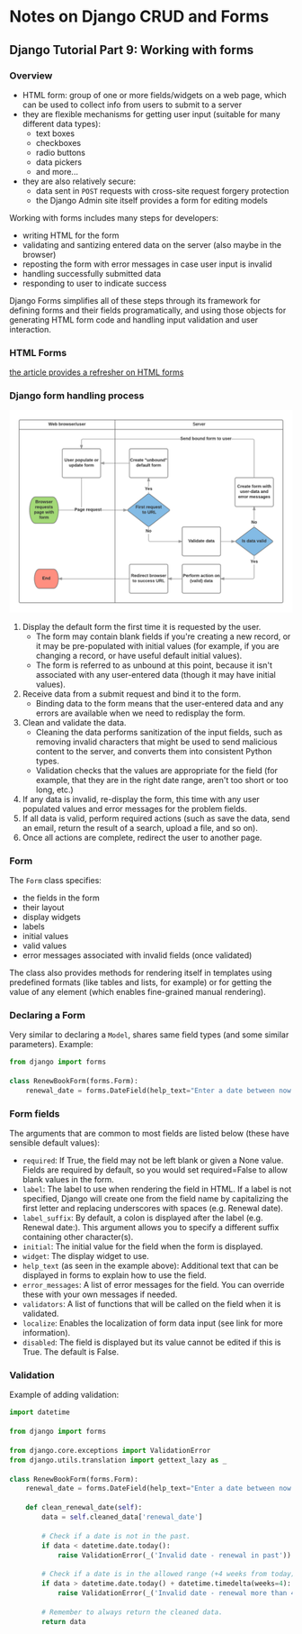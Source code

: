# Notes on Django CRUD and Forms

## Django Tutorial Part 9: Working with forms

### Overview

- HTML form: group of one or more fields/widgets on a web page, which can be used to collect info from users to submit to a server
- they are flexible mechanisms for getting user input (suitable for many different data types):
  - text boxes
  - checkboxes
  - radio buttons
  - data pickers
  - and more...
- they are also relatively secure:
  - data sent in `POST` requests with cross-site request forgery protection
  - the Django Admin site itself provides a form for editing models

Working with forms includes many steps for developers:

- writing HTML for the form
- validating and santizing entered data on the server (also maybe in the browser)
- reposting the form with error messages in case user input is invalid
- handling successfully submitted data
- responding to user to indicate success

Django Forms simplifies all of these steps through its framework for defining forms and their fields programatically, and using those objects for generating HTML form code and handling input validation and user interaction.

### HTML Forms

[the article provides a refresher on HTML forms](https://developer.mozilla.org/en-US/docs/Learn/Server-side/Django/Forms)

### Django form handling process

![Flowchart for Django form request handling](./401-class-28-img.png)

1. Display the default form the first time it is requested by the user.
   - The form may contain blank fields if you're creating a new record, or it may be pre-populated with initial values (for example, if you are changing a record, or have useful default initial values).
   - The form is referred to as unbound at this point, because it isn't associated with any user-entered data (though it may have initial values).
2. Receive data from a submit request and bind it to the form.
   - Binding data to the form means that the user-entered data and any errors are available when we need to redisplay the form.
3. Clean and validate the data.
   - Cleaning the data performs sanitization of the input fields, such as removing invalid characters that might be used to send malicious content to the server, and converts them into consistent Python types.
   - Validation checks that the values are appropriate for the field (for example, that they are in the right date range, aren't too short or too long, etc.)
4. If any data is invalid, re-display the form, this time with any user populated values and error messages for the problem fields.
5. If all data is valid, perform required actions (such as save the data, send an email, return the result of a search, upload a file, and so on).
6. Once all actions are complete, redirect the user to another page.

### Form

The `Form` class specifies:

- the fields in the form
- their layout
- display widgets
- labels
- initial values
- valid values
- error messages associated with invalid fields (once validated)

The class also provides methods for rendering itself in templates using predefined formats (like tables and lists, for example) or for getting the value of any element (which enables fine-grained manual rendering).

### Declaring a Form

Very similar to declaring a `Model`, shares same field types (and some similar parameters). Example:

```Python
from django import forms

class RenewBookForm(forms.Form):
    renewal_date = forms.DateField(help_text="Enter a date between now and 4 weeks (default 3).")
```

### Form fields

The arguments that are common to most fields are listed below (these have sensible default values):

- `required`: If True, the field may not be left blank or given a None value. Fields are required by default, so you would set required=False to allow blank values in the form.
- `label`: The label to use when rendering the field in HTML. If a label is not specified, Django will create one from the field name by capitalizing the first letter and replacing underscores with spaces (e.g. Renewal date).
- `label_suffix`: By default, a colon is displayed after the label (e.g. Renewal date​:). This argument allows you to specify a different suffix containing other character(s).
- `initial`: The initial value for the field when the form is displayed.
- `widget`: The display widget to use.
- `help_text` (as seen in the example above): Additional text that can be displayed in forms to explain how to use the field.
- `error_messages`: A list of error messages for the field. You can override these with your own messages if needed.
- `validators`: A list of functions that will be called on the field when it is validated.
- `localize`: Enables the localization of form data input (see link for more information).
- `disabled`: The field is displayed but its value cannot be edited if this is True. The default is False.

### Validation

Example of adding validation:

```Python
import datetime

from django import forms

from django.core.exceptions import ValidationError
from django.utils.translation import gettext_lazy as _

class RenewBookForm(forms.Form):
    renewal_date = forms.DateField(help_text="Enter a date between now and 4 weeks (default 3).")

    def clean_renewal_date(self):
        data = self.cleaned_data['renewal_date']

        # Check if a date is not in the past.
        if data < datetime.date.today():
            raise ValidationError(_('Invalid date - renewal in past'))

        # Check if a date is in the allowed range (+4 weeks from today).
        if data > datetime.date.today() + datetime.timedelta(weeks=4):
            raise ValidationError(_('Invalid date - renewal more than 4 weeks ahead'))

        # Remember to always return the cleaned data.
        return data
```
